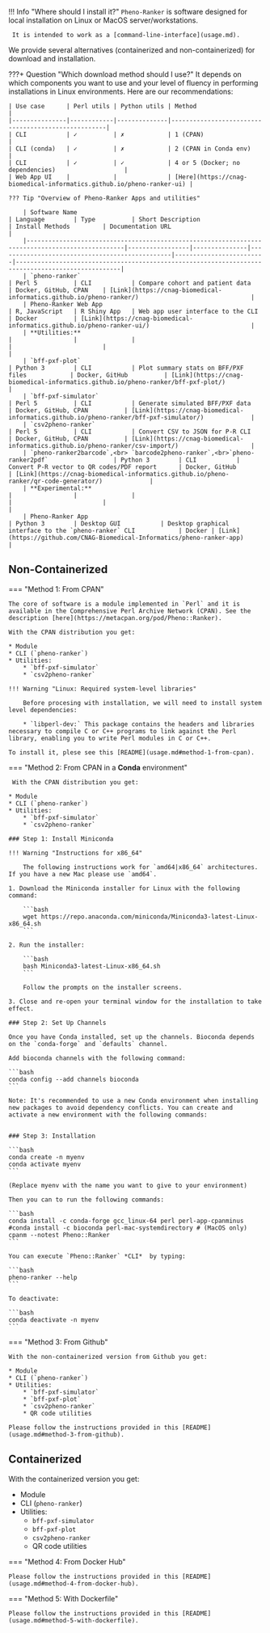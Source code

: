 !!! Info "Where should I install it?"
    `Pheno-Ranker` is software designed for local installation on Linux or MacOS server/workstations.

     It is intended to work as a [command-line-interface](usage.md).

We provide several alternatives (containerized and non-containerized) for download and installation.

???+ Question "Which download method should I use?"
    It depends on which components you want to use and your level of fluency in performing installations in Linux environments. Here are our recommendations:

    | Use case      | Perl utils | Python utils | Method                                             |
    |---------------|------------|--------------|----------------------------------------------------|
    | CLI           | ✓          | ✗            | 1 (CPAN)                                           |
    | CLI (conda)   | ✓          | ✗            | 2 (CPAN in Conda env)                              |
    | CLI           | ✓          | ✓            | 4 or 5 (Docker; no dependencies)                   |
    | Web App UI    |            |              | [Here](https://cnag-biomedical-informatics.github.io/pheno-ranker-ui) |

    ??? Tip "Overview of Pheno-Ranker Apps and utilities"
    
        | Software Name                                                                                   | Language        | Type          | Short Description                              | Install Methods         | Documentation URL                                                                                 |
        |-------------------------------------------------------------------------------------------------|-----------------|---------------|------------------------------------------------|-------------------------|---------------------------------------------------------------------------------------------------|
        | `pheno-ranker`                                                                                | Perl 5          | CLI           | Compare cohort and patient data                | Docker, GitHub, CPAN    | [Link](https://cnag-biomedical-informatics.github.io/pheno-ranker/)                               |
        | Pheno-Ranker Web App                                                                        | R, JavaScript   | R Shiny App   | Web app user interface to the CLI              | Docker          | [Link](https://cnag-biomedical-informatics.github.io/pheno-ranker-ui/)                            |
        | **Utilities:**                                                                                  |                 |               |                                                |                         |                                                                                                   |
        | `bff-pxf-plot`                                                                                | Python 3        | CLI           | Plot summary stats on BFF/PXF files            | Docker, GitHub          | [Link](https://cnag-biomedical-informatics.github.io/pheno-ranker/bff-pxf-plot/)                  |
        | `bff-pxf-simulator`                                                                           | Perl 5          | CLI           | Generate simulated BFF/PXF data                | Docker, GitHub, CPAN          | [Link](https://cnag-biomedical-informatics.github.io/pheno-ranker/bff-pxf-simulator/)             |
        | `csv2pheno-ranker`                                                                            | Perl 5          | CLI           | Convert CSV to JSON for P-R CLI                | Docker, GitHub, CPAN          | [Link](https://cnag-biomedical-informatics.github.io/pheno-ranker/csv-import/)                    |
        | `pheno-ranker2barcode`,<br> `barcode2pheno-ranker`,<br>`pheno-ranker2pdf`                  | Python 3        | CLI           | Convert P-R vector to QR codes/PDF report      | Docker, GitHub          | [Link](https://cnag-biomedical-informatics.github.io/pheno-ranker/qr-code-generator/)             |
        | **Experimental:**                                                                                  |                 |               |                                                |                         |                                                                                                   |
        | Pheno-Ranker App                                                                                | Python 3        | Desktop GUI           | Desktop graphical interface to the `pheno-ranker` CLI            | Docker | [Link](https://github.com/CNAG-Biomedical-Informatics/pheno-ranker-app)                  |

## Non-Containerized

=== "Method 1: From CPAN"

    The core of software is a module implemented in `Perl` and it is available in the Comprehensive Perl Archive Network (CPAN). See the description [here](https://metacpan.org/pod/Pheno::Ranker).

    With the CPAN distribution you get:

    * Module
    * CLI (`pheno-ranker`)
    * Utilities:
        * `bff-pxf-simulator`
        * `csv2pheno-ranker`

    !!! Warning "Linux: Required system-level libraries"

        Before procesing with installation, we will need to install system level dependencies:

        * `libperl-dev:` This package contains the headers and libraries necessary to compile C or C++ programs to link against the Perl library, enabling you to write Perl modules in C or C++.

    To install it, plese see this [README](usage.md#method-1-from-cpan).

=== "Method 2: From CPAN in a **Conda** environment"

     With the CPAN distribution you get:

    * Module
    * CLI (`pheno-ranker`)
    * Utilities:
        * `bff-pxf-simulator`
        * `csv2pheno-ranker`

    ### Step 1: Install Miniconda

    !!! Warning "Instructions for x86_64"

        The following instructions work for `amd64|x86_64` architectures. If you have a new Mac please use `amd64`.
    
    1. Download the Miniconda installer for Linux with the following command:
    
        ```bash
        wget https://repo.anaconda.com/miniconda/Miniconda3-latest-Linux-x86_64.sh
        ```
    
    2. Run the installer:
    
        ```bash
        bash Miniconda3-latest-Linux-x86_64.sh
        ```
    
        Follow the prompts on the installer screens.
    
    3. Close and re-open your terminal window for the installation to take effect.
    
    ### Step 2: Set Up Channels
    
    Once you have Conda installed, set up the channels. Bioconda depends on the `conda-forge` and `defaults` channel.
    
    Add bioconda channels with the following command:
    
    ```bash
    conda config --add channels bioconda
    ```

    Note: It's recommended to use a new Conda environment when installing new packages to avoid dependency conflicts. You can create and activate a new environment with the following commands:


    ### Step 3: Installation

    ```bash
    conda create -n myenv
    conda activate myenv
    ```

    (Replace myenv with the name you want to give to your environment)

    Then you can to run the following commands:

    ```bash
    conda install -c conda-forge gcc_linux-64 perl perl-app-cpanminus
    #conda install -c bioconda perl-mac-systemdirectory # (MacOS only)
    cpanm --notest Pheno::Ranker
    ```

    You can execute `Pheno::Ranker` *CLI*  by typing:

    ```bash
    pheno-ranker --help
    ```

    To deactivate:
   
    ```bash
    conda deactivate -n myenv
    ```

=== "Method 3: From Github"

    With the non-containerized version from Github you get:

    * Module
    * CLI (`pheno-ranker`)
    * Utilities:
        * `bff-pxf-simulator`
        * `bff-pxf-plot`
        * `csv2pheno-ranker`
        * QR code utilities

    Please follow the instructions provided in this [README](usage.md#method-3-from-github).

## Containerized

With the containerized version you get:

* Module
* CLI (`pheno-ranker`)
* Utilities:
    * `bff-pxf-simulator`
    * `bff-pxf-plot`
    * `csv2pheno-ranker`
    * QR code utilities

=== "Method 4: From Docker Hub"

    Please follow the instructions provided in this [README](usage.md#method-4-from-docker-hub).

=== "Method 5: With Dockerfile"

    Please follow the instructions provided in this [README](usage.md#method-5-with-dockerfile).
